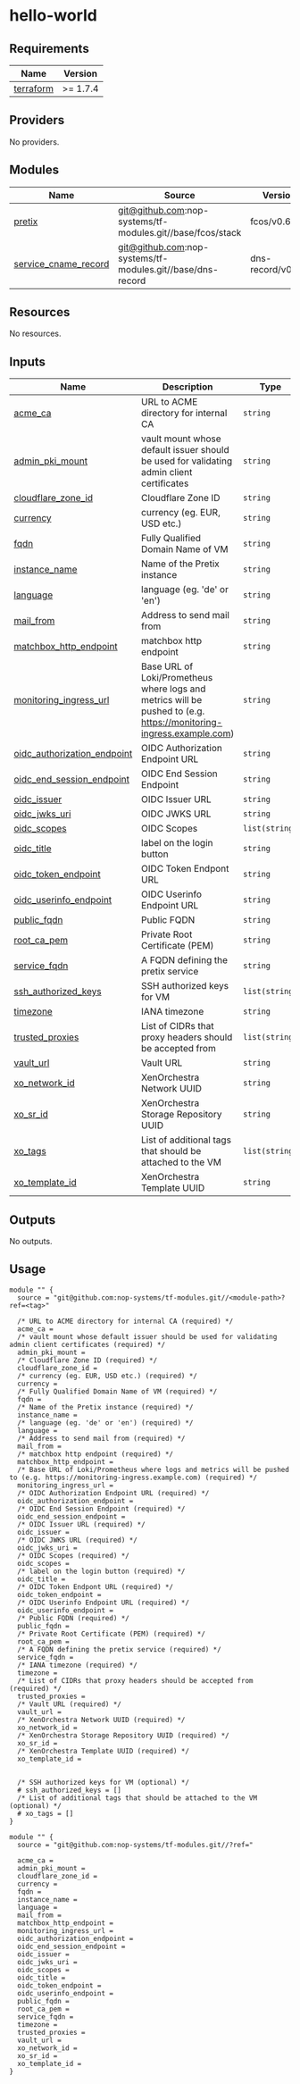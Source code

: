 # hello-world

<!-- BEGIN_TF_DOCS -->
## Requirements

| Name | Version |
|------|---------|
| <a name="requirement_terraform"></a> [terraform](#requirement\_terraform) | >= 1.7.4 |

## Providers

No providers.

## Modules

| Name | Source | Version |
|------|--------|---------|
| <a name="module_pretix"></a> [pretix](#module\_pretix) | git@github.com:nop-systems/tf-modules.git//base/fcos/stack | fcos/v0.6.5 |
| <a name="module_service_cname_record"></a> [service\_cname\_record](#module\_service\_cname\_record) | git@github.com:nop-systems/tf-modules.git//base/dns-record | dns-record/v0.2.0 |

## Resources

No resources.

## Inputs

| Name | Description | Type | Default | Required |
|------|-------------|------|---------|:--------:|
| <a name="input_acme_ca"></a> [acme\_ca](#input\_acme\_ca) | URL to ACME directory for internal CA | `string` | n/a | yes |
| <a name="input_admin_pki_mount"></a> [admin\_pki\_mount](#input\_admin\_pki\_mount) | vault mount whose default issuer should be used for validating admin client certificates | `string` | n/a | yes |
| <a name="input_cloudflare_zone_id"></a> [cloudflare\_zone\_id](#input\_cloudflare\_zone\_id) | Cloudflare Zone ID | `string` | n/a | yes |
| <a name="input_currency"></a> [currency](#input\_currency) | currency (eg. EUR, USD etc.) | `string` | n/a | yes |
| <a name="input_fqdn"></a> [fqdn](#input\_fqdn) | Fully Qualified Domain Name of VM | `string` | n/a | yes |
| <a name="input_instance_name"></a> [instance\_name](#input\_instance\_name) | Name of the Pretix instance | `string` | n/a | yes |
| <a name="input_language"></a> [language](#input\_language) | language (eg. 'de' or 'en') | `string` | n/a | yes |
| <a name="input_mail_from"></a> [mail\_from](#input\_mail\_from) | Address to send mail from | `string` | n/a | yes |
| <a name="input_matchbox_http_endpoint"></a> [matchbox\_http\_endpoint](#input\_matchbox\_http\_endpoint) | matchbox http endpoint | `string` | n/a | yes |
| <a name="input_monitoring_ingress_url"></a> [monitoring\_ingress\_url](#input\_monitoring\_ingress\_url) | Base URL of Loki/Prometheus where logs and metrics will be pushed to (e.g. https://monitoring-ingress.example.com) | `string` | n/a | yes |
| <a name="input_oidc_authorization_endpoint"></a> [oidc\_authorization\_endpoint](#input\_oidc\_authorization\_endpoint) | OIDC Authorization Endpoint URL | `string` | n/a | yes |
| <a name="input_oidc_end_session_endpoint"></a> [oidc\_end\_session\_endpoint](#input\_oidc\_end\_session\_endpoint) | OIDC End Session Endpoint | `string` | n/a | yes |
| <a name="input_oidc_issuer"></a> [oidc\_issuer](#input\_oidc\_issuer) | OIDC Issuer URL | `string` | n/a | yes |
| <a name="input_oidc_jwks_uri"></a> [oidc\_jwks\_uri](#input\_oidc\_jwks\_uri) | OIDC JWKS URL | `string` | n/a | yes |
| <a name="input_oidc_scopes"></a> [oidc\_scopes](#input\_oidc\_scopes) | OIDC Scopes | `list(string)` | n/a | yes |
| <a name="input_oidc_title"></a> [oidc\_title](#input\_oidc\_title) | label on the login button | `string` | n/a | yes |
| <a name="input_oidc_token_endpoint"></a> [oidc\_token\_endpoint](#input\_oidc\_token\_endpoint) | OIDC Token Endpont URL | `string` | n/a | yes |
| <a name="input_oidc_userinfo_endpoint"></a> [oidc\_userinfo\_endpoint](#input\_oidc\_userinfo\_endpoint) | OIDC Userinfo Endpoint URL | `string` | n/a | yes |
| <a name="input_public_fqdn"></a> [public\_fqdn](#input\_public\_fqdn) | Public FQDN | `string` | n/a | yes |
| <a name="input_root_ca_pem"></a> [root\_ca\_pem](#input\_root\_ca\_pem) | Private Root Certificate (PEM) | `string` | n/a | yes |
| <a name="input_service_fqdn"></a> [service\_fqdn](#input\_service\_fqdn) | A FQDN defining the pretix service | `string` | n/a | yes |
| <a name="input_ssh_authorized_keys"></a> [ssh\_authorized\_keys](#input\_ssh\_authorized\_keys) | SSH authorized keys for VM | `list(string)` | `[]` | no |
| <a name="input_timezone"></a> [timezone](#input\_timezone) | IANA timezone | `string` | n/a | yes |
| <a name="input_trusted_proxies"></a> [trusted\_proxies](#input\_trusted\_proxies) | List of CIDRs that proxy headers should be accepted from | `list(string)` | n/a | yes |
| <a name="input_vault_url"></a> [vault\_url](#input\_vault\_url) | Vault URL | `string` | n/a | yes |
| <a name="input_xo_network_id"></a> [xo\_network\_id](#input\_xo\_network\_id) | XenOrchestra Network UUID | `string` | n/a | yes |
| <a name="input_xo_sr_id"></a> [xo\_sr\_id](#input\_xo\_sr\_id) | XenOrchestra Storage Repository UUID | `string` | n/a | yes |
| <a name="input_xo_tags"></a> [xo\_tags](#input\_xo\_tags) | List of additional tags that should be attached to the VM | `list(string)` | `[]` | no |
| <a name="input_xo_template_id"></a> [xo\_template\_id](#input\_xo\_template\_id) | XenOrchestra Template UUID | `string` | n/a | yes |

## Outputs

No outputs.

## Usage

```hcl
module "" {
  source = "git@github.com:nop-systems/tf-modules.git//<module-path>?ref=<tag>"
  
  /* URL to ACME directory for internal CA (required) */
  acme_ca =
  /* vault mount whose default issuer should be used for validating admin client certificates (required) */
  admin_pki_mount =
  /* Cloudflare Zone ID (required) */
  cloudflare_zone_id =
  /* currency (eg. EUR, USD etc.) (required) */
  currency =
  /* Fully Qualified Domain Name of VM (required) */
  fqdn =
  /* Name of the Pretix instance (required) */
  instance_name =
  /* language (eg. 'de' or 'en') (required) */
  language =
  /* Address to send mail from (required) */
  mail_from =
  /* matchbox http endpoint (required) */
  matchbox_http_endpoint =
  /* Base URL of Loki/Prometheus where logs and metrics will be pushed to (e.g. https://monitoring-ingress.example.com) (required) */
  monitoring_ingress_url =
  /* OIDC Authorization Endpoint URL (required) */
  oidc_authorization_endpoint =
  /* OIDC End Session Endpoint (required) */
  oidc_end_session_endpoint =
  /* OIDC Issuer URL (required) */
  oidc_issuer =
  /* OIDC JWKS URL (required) */
  oidc_jwks_uri =
  /* OIDC Scopes (required) */
  oidc_scopes =
  /* label on the login button (required) */
  oidc_title =
  /* OIDC Token Endpont URL (required) */
  oidc_token_endpoint =
  /* OIDC Userinfo Endpoint URL (required) */
  oidc_userinfo_endpoint =
  /* Public FQDN (required) */
  public_fqdn =
  /* Private Root Certificate (PEM) (required) */
  root_ca_pem =
  /* A FQDN defining the pretix service (required) */
  service_fqdn =
  /* IANA timezone (required) */
  timezone =
  /* List of CIDRs that proxy headers should be accepted from (required) */
  trusted_proxies =
  /* Vault URL (required) */
  vault_url =
  /* XenOrchestra Network UUID (required) */
  xo_network_id =
  /* XenOrchestra Storage Repository UUID (required) */
  xo_sr_id =
  /* XenOrchestra Template UUID (required) */
  xo_template_id =

  
  /* SSH authorized keys for VM (optional) */
  # ssh_authorized_keys = []
  /* List of additional tags that should be attached to the VM (optional) */
  # xo_tags = []
}

module "" {
  source = "git@github.com:nop-systems/tf-modules.git//?ref="
  
  acme_ca =
  admin_pki_mount =
  cloudflare_zone_id =
  currency =
  fqdn =
  instance_name =
  language =
  mail_from =
  matchbox_http_endpoint =
  monitoring_ingress_url =
  oidc_authorization_endpoint =
  oidc_end_session_endpoint =
  oidc_issuer =
  oidc_jwks_uri =
  oidc_scopes =
  oidc_title =
  oidc_token_endpoint =
  oidc_userinfo_endpoint =
  public_fqdn =
  root_ca_pem =
  service_fqdn =
  timezone =
  trusted_proxies =
  vault_url =
  xo_network_id =
  xo_sr_id =
  xo_template_id =
}
```
<!-- END_TF_DOCS -->
